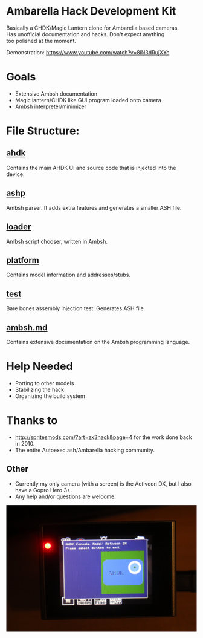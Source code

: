# Ambarella Hack Development Kit
Basically a CHDK/Magic Lantern clone for Ambarella based cameras.  
Has unofficial documentation and hacks. Don't expect anything  
too polished at the moment.

Demonstration: https://www.youtube.com/watch?v=8iN3dRujXYc

# Goals
- Extensive Ambsh documentation
- Magic lantern/CHDK like GUI program loaded onto camera
- Ambsh interpreter/minimizer

# File Structure:
## [ahdk](ahdk/)
Contains the main AHDK UI and source code that is injected into the  
device.
## [ashp](ashp/)
Ambsh parser. It adds extra features and generates a smaller ASH file.
## [loader](loader/)
Ambsh script chooser, written in Ambsh.
## [platform](platform/)
Contains model information and addresses/stubs.
## [test](test/)
Bare bones assembly injection test. Generates ASH file.
## [ambsh.md](ambsh.md)
Contains extensive documentation on the Ambsh programming language.

# Help Needed
- Porting to other models
- Stabilizing the hack
- Organizing the build system

# Thanks to
- http://spritesmods.com/?art=zx3hack&page=4 for the work done back in 2010.
- The entire Autoexec.ash/Ambarella hacking community.

## Other
- Currently my only camera (with a screen) is the Activeon DX, but I also have a Gopro Hero 3+.  
- Any help and/or questions are welcome.

![Screen hacks](screen.jpg)
